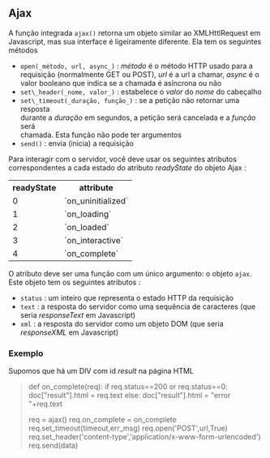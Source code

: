 Ajax
----

A função integrada `ajax()` retorna um objeto similar ao
XMLHttlRequest em Javascript, mas sua interface é ligeiramente
diferente. Ela tem os seguintes métodos

- `open(_método, url, async_)` : _método_ é o método HTTP usado para a  
  requisição (normalmente GET ou POST), _url_ é a url a chamar, _async_ é o  
  valor booleano que indica se a chamada é asíncrona ou não  
- `set\_header(_nome, valor_)` : estabelece o _valor_ do _nome_ do cabeçalho  
- `set\_timeout(_duração, função_)` : se a petição não retornar uma resposta  
  durante a _duração_ em segundos, a petição será cancelada e a _função_ será  
  chamada. Esta função não pode ter argumentos  
- `send()` : envia (inicia) a requisição  

Para interagir com o servidor, você deve usar os seguintes atributos correspondentes a cada estado do atributo _readyState_ do objeto Ajax :  
<p><table><tr><th>readyState</th><th>attribute</th></tr>
<tr><td>0</td><td>`on_uninitialized`</td></tr>
<tr><td>1</td><td>`on_loading`</td></tr>
<tr><td>2</td><td>`on_loaded`</td></tr>
<tr><td>3</td><td>`on_interactive`</td></tr>
<tr><td>4</td><td>`on_complete`</td></tr>
</table>

O atributo deve ser uma função com um único argumento: o objeto `ajax`. Este objeto tem os seguintes atributos : 

- `status` : um inteiro que representa o estado HTTP da requisição  
- `text` : a resposta do servidor como uma sequência de caracteres (que seria _responseText_ em Javascript)  
- `xml` : a resposta do servidor como um objeto DOM (que seria _responseXML_ em Javascript)


### Exemplo  
Supomos que há um DIV com id _result_ na página HTML

>    def on_complete(req):
>        if req.status==200 or req.status==0:
>            doc["result"].html = req.text
>        else:
>            doc["result"].html = "error "+req.text
>    
>    req = ajax()
>    req.on_complete = on_complete
>    req.set_timeout(timeout,err_msg)
>    req.open('POST',url,True)
>    req.set_header('content-type','application/x-www-form-urlencoded')
>    req.send(data)
